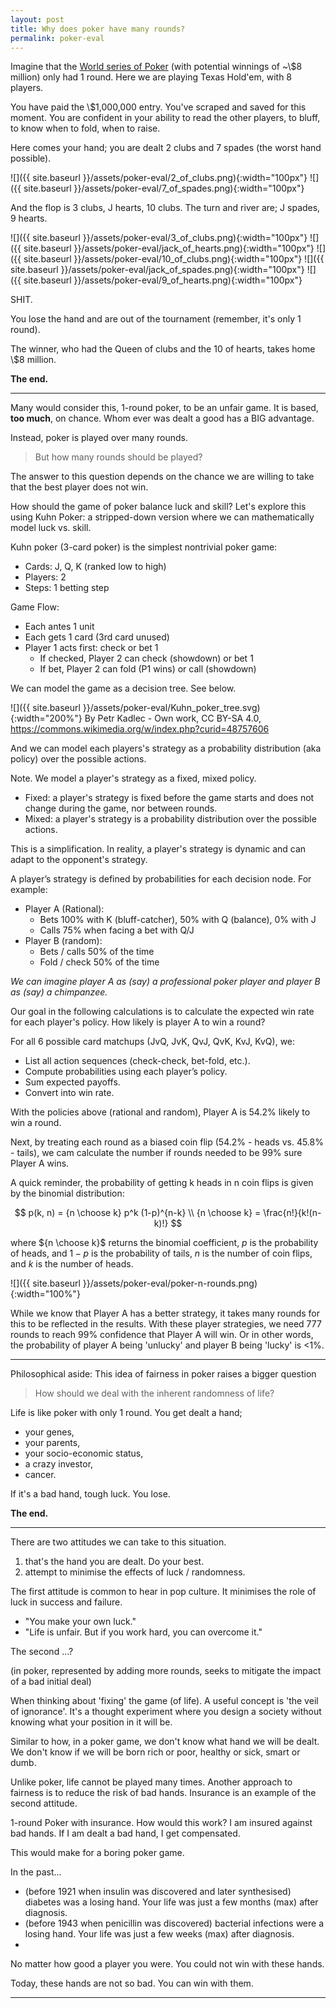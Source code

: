 ```yaml
---
layout: post
title: Why does poker have many rounds?
permalink: poker-eval
---
```


Imagine that the [World series of Poker](https://www.wsop.com/) (with potential winnings of ~\\$8 million) only had 1 round.
Here we are playing Texas Hold'em, with 8 players.

You have paid the \\$1,000,000 entry. You've scraped and saved for this moment. You are confident in your ability to read the other players, to bluff, to know when to fold, when to raise.

Here comes your hand; you are dealt 2 clubs and 7 spades (the worst hand possible).

![]({{ site.baseurl }}/assets/poker-eval/2_of_clubs.png){:width="100px"}
![]({{ site.baseurl }}/assets/poker-eval/7_of_spades.png){:width="100px"}

And the flop is 3 clubs, J hearts, 10 clubs. The turn and river are; J spades, 9 hearts.

![]({{ site.baseurl }}/assets/poker-eval/3_of_clubs.png){:width="100px"}
![]({{ site.baseurl }}/assets/poker-eval/jack_of_hearts.png){:width="100px"}
![]({{ site.baseurl }}/assets/poker-eval/10_of_clubs.png){:width="100px"}
![]({{ site.baseurl }}/assets/poker-eval/jack_of_spades.png){:width="100px"}
![]({{ site.baseurl }}/assets/poker-eval/9_of_hearts.png){:width="100px"}

SHIT.

You lose the hand and are out of the tournament (remember, it's only 1 round).

The winner, who had the Queen of clubs and the 10 of hearts, takes home \\$8 million.

__The end.__

***

Many would consider this, 1-round poker, to be an unfair game. It is based, __too much__, on chance.
Whom ever was dealt a good has a BIG advantage.

Instead, poker is played over many rounds.

> But how many rounds should be played?

The answer to this question depends on the chance we are willing to take that the best player does not win.
<!-- Are tournaments the best way to eval? -->

How should the game of poker balance luck and skill? Let's explore this using Kuhn Poker: a stripped-down version where we can mathematically model luck vs. skill.

Kuhn poker (3-card poker) is the simplest nontrivial poker game:

- Cards: J, Q, K (ranked low to high)
- Players: 2
- Steps: 1 betting step

Game Flow:

- Each antes 1 unit
- Each gets 1 card (3rd card unused)
- Player 1 acts first: check or bet 1
    - If checked, Player 2 can check (showdown) or bet 1
    - If bet, Player 2 can fold (P1 wins) or call (showdown)

We can model the game as a decision tree. See below.

![]({{ site.baseurl }}/assets/poker-eval/Kuhn_poker_tree.svg){:width="200%"}
By Petr Kadlec - Own work, CC BY-SA 4.0, https://commons.wikimedia.org/w/index.php?curid=48757606

And we can model each players's strategy as a probability distribution (aka policy) over the possible actions.

<div class="code" markdown="1">

Note. We model a player's strategy as a fixed, mixed policy. 

- Fixed: a player's strategy is fixed before the game starts and does not change during the game, nor between rounds.
- Mixed: a player's strategy is a probability distribution over the possible actions.

This is a simplification. In reality, a player's strategy is dynamic and can adapt to the opponent's strategy.

</div>

A player’s strategy is defined by probabilities for each decision node. For example:

- Player A (Rational):
    - Bets 100% with K (bluff-catcher), 50% with Q (balance), 0% with J
    - Calls 75% when facing a bet with Q/J
- Player B (random):
    - Bets / calls 50% of the time
    - Fold / check 50% of the time

_We can imagine player A as (say) a professional poker player and player B as (say) a chimpanzee._

<!-- Let's quantify how many rounds it takes for Player A’s superior strategy to dominate. -->
Our goal in the following calculations is to calculate the expected win rate for each player's policy.
How likely is player A to win a round?

For all 6 possible card matchups (JvQ, JvK, QvJ, QvK, KvJ, KvQ), we:

- List all action sequences (check-check, bet-fold, etc.).
- Compute probabilities using each player’s policy.
- Sum expected payoffs.
- Convert into win rate.

With the policies above (rational and random), Player A is 54.2% likely to win a round.

Next, by treating each round as a biased coin flip (54.2% - heads vs. 45.8% - tails), we cam calculate the number if rounds needed to be 99% sure Player A wins.

<div class="code" markdown="1">

A quick reminder, the probability of getting k heads in n coin flips is given by the binomial distribution:

$$
p(k, n) = {n \choose k} p^k (1-p)^{n-k} \\
{n \choose k} = \frac{n!}{k!(n-k)!}
$$

where ${n \choose k}$ returns the binomial coefficient, $p$ is the probability of heads, and $1-p$ is the probability of tails, $n$ is the number of coin flips, and $k$ is the number of heads.

</div>

![]({{ site.baseurl }}/assets/poker-eval/poker-n-rounds.png){:width="100%"}

While we know that Player A has a better strategy, it takes many rounds for this to be reflected in the results.
With these player strategies, we need 777 rounds to reach 99% confidence that Player A will win. Or in other words, the probability of player A being 'unlucky' and player B being 'lucky' is \<1%. 



***

Philosophical aside: This idea of fairness in poker raises a bigger question

> How should we deal with the inherent randomness of life?

Life is like poker with only 1 round. You get dealt a hand; 
- your genes, 
- your parents, 
- your socio-economic status, 
- a crazy investor,
- cancer.
<!-- a picture of this would be nice! what pic tho?-->

If it's a bad hand, tough luck. You lose. 

__The end.__

***

There are two attitudes we can take to this situation.

1. that's the hand you are dealt. Do your best.
2. attempt to minimise the effects of luck / randomness.

The first attitude is common to hear in pop culture. It minimises the role of luck in success and failure.
- "You make your own luck."
- "Life is unfair. But if you work hard, you can overcome it."
<!-- If it's bad, tough luck. (in poker, accepts the initial deal and plays it out) -->


The second ...?

 (in poker, represented by adding more rounds, seeks to mitigate the impact of a bad initial deal)
 <!-- fix the game. Make it fairer. -->

 <!-- few recongise the luck in their success. how many people have you hear saying wow, i was really lucky to get X. i should spread my luck to others.
-->

When thinking about 'fixing' the game (of life). A useful concept is 'the veil of ignorance'. It's a thought experiment where you design a society without knowing what your position in it will be.

Similar to how, in a poker game, we don't know what hand we will be dealt. We don't know if we will be born rich or poor, healthy or sick, smart or dumb.

<!-- want to reduce the variance? want to make the game invariant to initial conditions. then there is no luck?! -->
Unlike poker, life cannot be played many times. Another approach to fairness is to reduce the risk of bad hands.
Insurance is an example of the second attitude.

<!-- just as insurance redistributes risk in life, multiple poker rounds redistribute luck—giving skill room to breathe. -->

1-round Poker with insurance.
How would this work?
I am insured against bad hands. If I am dealt a bad hand, I get compensated.

This would make for a boring poker game.

In the past... 

- (before 1921 when insulin was discovered and later synthesised) diabetes was a losing hand. Your life was just a few months (max) after diagnosis.
- (before 1943 when penicillin was discovered) bacterial infections were a losing hand. Your life was just a few weeks (max) after diagnosis.
- 

No matter how good a player you were. You could not win with these hands.

Today, these hands are not so bad. You can win with them.

***
